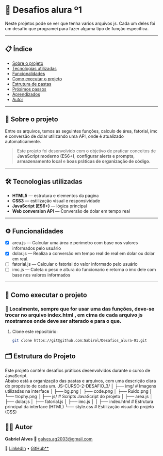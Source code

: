 # 🚀 Desafios alura º1

Neste projetos pode se ver que tenha varios arquivos js. Cada um deles foi um desafio que programei para fazer alguma tipo de função especifica.

---

## 📋 Índice

- [Sobre o projeto](#-sobre-o-projeto)
- [Tecnologias utilizadas](#-tecnologias-utilizadas)
- [Funcionalidades](#-funcionalidades)
- [Como executar o projeto](#-como-executar-o-projeto)
- [Estrutura de pastas](#-estrutura-de-pastas)
- [Próximos passos](#-próximos-passos)
- [Aprendizados](#-aprendizados)
- [Autor](#-autor)

---

## 📖 Sobre o projeto

Entre os arquivos, temos as seguintes funções, calculo de área, fatorial, imc e conversão de dolar utilizando uma API, onde é atualizado automaticamente. 

> Este projeto foi desenvolvido com o objetivo de praticar conceitos de **JavaScript moderno (ES6+)**, **configurar alerts e prompts**, **armazenamento local** e **boas práticas de organização de código**.

---

## 🛠 Tecnologias utilizadas

- **HTML5** — estrutura e elementos da página  
- **CSS3** — estilização visual e responsividade  
- **JavaScript (ES6+)** — lógica principal  
- **Web conversion API** — Conversão de dolar em tempo real

---

## ⚙️ Funcionalidades

- [x] area.js — Calcular uma área e perimetro com base nos valores informados pelo usuário
- [x] dolar.js — Realiza a conversão em tempo real de real em dolar ou dolar em real.  
- [ ] fatorial.js — Calcular o fatorial do valor informado pelo usuário
- [ ] imc.js — Coleta o peso e altura do funcionario e retorna o imc dele com base nos valores informados

---

## 🧭 Como executar o projeto

### 🔹 Localmente, sempre que for usar uma das funções, deve-se trocar no arquivo index.html <script src="**funcao**.js" defer></script>, em cima de cada arquivo js mostramos onde deve ser alterado e para o que.

1. Clone este repositório:
   ```bash
   git clone https://git@github.com:Gabirol/Desafios_alura-01.git


## 🗂 Estrutura do Projeto

Este projeto contém desafios práticos desenvolvidos durante o curso de JavaScript.  
Abaixo está a organização das pastas e arquivos, com uma descrição clara do propósito de cada um.
JS-CURSO-2-DESAFIO_3/
│
├── img/ # Imagens utilizadas na interface
│ ├── bg.png 
│ ├── code.png 
│ ├── Ruido.png
│ └── trophy.png 
│
├── js/ # Scripts JavaScript do projeto
│ ├── area.js 
│ ├── dolar.js
│ ├── fatorial.js
│ ├── imc.js
│ 
│
├── index.html # Estrutura principal da interface (HTML)
└── style.css # Estilização visual do projeto (CSS)

## 👨‍💻 Autor

**Gabriel Alves**
📧 galves.ag2003@gmail.com

🔗 [LinkedIn](www.linkedin.com/in/gabriel-alves-gonçalves-28220a205)
 • [GitHub**](https://github.com/Gabirol)


